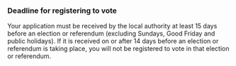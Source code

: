###  Deadline for registering to vote

Your application must be received by the local authority at least 15 days
before an election or referendum (excluding Sundays, Good Friday and public
holidays). If it is received on or after 14 days before an election or
referendum is taking place, you will not be registered to vote in that
election or referendum.
